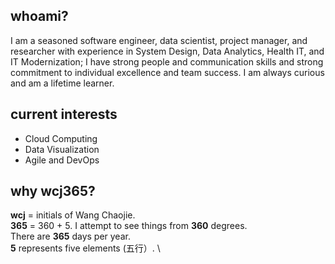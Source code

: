## whoami?
I am a seasoned software engineer, data scientist, project manager, and researcher with experience in System Design, Data Analytics, Health IT, and IT Modernization; I have strong people and communication skills and strong commitment to individual excellence and team success. I am always curious and am a lifetime learner.
## current interests
- Cloud Computing
- Data Visualization
- Agile and DevOps
## why wcj365?
**wcj** = initials of  Wang Chaojie. \
**365** = 360 + 5. 
I attempt to see things from **360** degrees. \
There are **365** days per year. \
**5** represents five elements (五行）.  \
